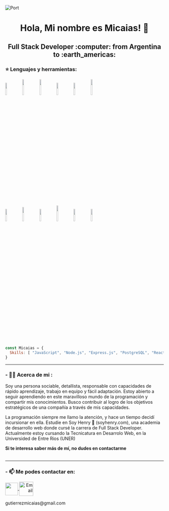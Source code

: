 ![Port](https://www.enter.co/wp-content/uploads/2021/02/4401280-768x432.jpg)
<h1 align="center"> Hola, Mi nombre es Micaias! 👋 </h1>
<h2 align="center"> Full Stack Developer :computer: from Argentina to :earth_americas: </h2>

### :star: Lenguajes y herramientas:
<p>
  <code><img width="10%" src="https://www.vectorlogo.zone/logos/w3_html5/w3_html5-ar21.svg"></code>
  <code><img width="10%" height="50px" src="https://1000marcas.net/wp-content/uploads/2021/02/CSS-Logo.png"></code>
  <code><img width="10%" height="50px" src="https://1000marcas.net/wp-content/uploads/2020/11/JavaScript-logo.png"></code>
  <code><img width="10%" src="https://www.vectorlogo.zone/logos/git-scm/git-scm-ar21.svg"></code>
  <code><img width="10%" src="https://www.vectorlogo.zone/logos/getbootstrap/getbootstrap-ar21.svg"></code>
  <code><img width="10%" height="50px" src="https://cdn.worldvectorlogo.com/logos/material-ui-1.svg"></code>
  <br />
  <code><img width="10%" src="https://www.vectorlogo.zone/logos/reactjs/reactjs-ar21.svg"></code>
  <code><img width="10%" height="45" src="https://www.pistalix.in/wp-content/uploads/2018/10/redux_centre.png"></code>
  <code><img width="10%" src="https://www.vectorlogo.zone/logos/nodejs/nodejs-ar21.svg"></code>
  <code><img  width="10%" height="50px" src="https://github.com/WanCirone/wancirone/blob/main/logos/expressjs.svg"></code>
  <code><img width="10%" src="https://www.vectorlogo.zone/logos/postgresql/postgresql-ar21.svg"></code>
  <code><img width="10%" src="https://www.vectorlogo.zone/logos/sequelizejs/sequelizejs-ar21.svg"></code>
  <br />
</p>
<br/>

```js
const Micaias = {
  Skills: [ "JavaScript", "Node.js", "Express.js", "PostgreSQL", "React", "Redux", "HTML", "CSS" ]
}
```
******

### - :man_technologist: Acerca de mi :
<div>
  <p>
   Soy una persona sociable, detallista, responsable con capacidades de rápido aprendizaje, trabajo en equipo y fácil adaptación. Estoy abierto a seguir aprendiendo en este maravilloso mundo de la programación y compartir mis conocimientos.
Busco contribuir al logro de los objetivos estratégicos de una compañía a través de mis capacidades.

La programación siempre me llamo la atención, y hace un tiempo decidí incursionar en ella. Estudie en Soy Henry 📃 (soyhenry.com), una academia de desarrollo web donde cursé la carrera de Full Stack Developer.
Actualmente estoy cursando la Tecnicatura en Desarrolo Web, en la Universided de Entre Rios (UNER)  

  </p>
  <strong> Si te interesa saber más de mí, no dudes en contactarme </strong>
</div>
<br/>

******
### - 📫 Me podes contactar en: 

<p>
    <a href="https://www.linkedin.com/in/micaias-gutierrez/">
      <img align="center" src="https://cdn-icons-png.flaticon.com/512/174/174857.png" height="40" width="40" />
    </a>
    <a align='right' href="mailto:gutierrezmicaias@gmail.com">
      <img align="center" alt="Email" src="https://www.vectorlogo.zone/logos/gmail/gmail-icon.svg" height="45" width="45"/>
    </a>  
<p/>
<p><label>gutierrezmicaias@gmail.com</label></p>

<!--
**Micaias7/Micaias7** is a ✨ _special_ ✨ repository because its `README.md` (this file) appears on your GitHub profile.

Here are some ideas to get you started:

- 🔭 I’m currently working on ...
- 🌱 I’m currently learning ...
- 👯 I’m looking to collaborate on ...
- 🤔 I’m looking for help with ...
- 💬 Ask me about ...
- 📫 How to reach me: ...
- 😄 Pronouns: ...
- ⚡ Fun fact: ...
-->
